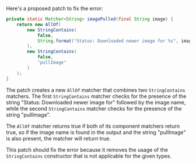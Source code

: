 Here's a proposed patch to fix the error:
```java
private static Matcher<String> imagePulled(final String image) {
    return new AllOf(
        new StringContains(
            false,
            String.format("Status: Downloaded newer image for %s", image)
        ),
        new StringContains(
            false,
            "pullImage"
        )
    );
}
```
The patch creates a new `AllOf` matcher that combines two `StringContains` matchers. The first `StringContains` matcher checks for the presence of the string "Status: Downloaded newer image for" followed by the image name, while the second `StringContains` matcher checks for the presence of the string "pullImage".

The `AllOf` matcher returns true if both of its component matchers return true, so if the image name is found in the output and the string "pullImage" is also present, the matcher will return true.

This patch should fix the error because it removes the usage of the `StringContains` constructor that is not applicable for the given types.